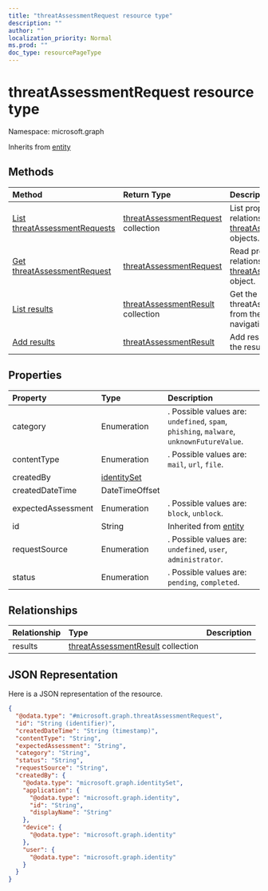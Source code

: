 ```yaml
---
title: "threatAssessmentRequest resource type"
description: ""
author: ""
localization_priority: Normal
ms.prod: ""
doc_type: resourcePageType
---
```


# threatAssessmentRequest resource type


Namespace: microsoft.graph




Inherits from [entity](../resources/entity.md)

## Methods
|Method|Return Type|Description|
|:---|:---|:---|
|[List threatAssessmentRequests](../api/threatassessmentrequest-list.md)|[threatAssessmentRequest](../resources/threatassessmentrequest.md) collection|List properties and relationships of the [threatAssessmentRequest](../resources/threatassessmentrequest.md) objects.|
|[Get threatAssessmentRequest](../api/threatassessmentrequest-get.md)|[threatAssessmentRequest](../resources/threatassessmentrequest.md)|Read properties and relationships of the [threatAssessmentRequest](../resources/threatassessmentrequest.md) object.|
|[List results](../api/threatassessmentrequest-list-results.md)|[threatAssessmentResult](../resources/threatassessmentresult.md) collection|Get the threatAssessmentResults from the results navigation property.|
|[Add results](../api/threatassessmentrequest-post-results.md)|[threatAssessmentResult](../resources/threatassessmentresult.md)|Add results by posting to the results collection.|

## Properties
|Property|Type|Description|
|:---|:---|:---|
|category|Enumeration|. Possible values are: `undefined`, `spam`, `phishing`, `malware`, `unknownFutureValue`.|
|contentType|Enumeration|. Possible values are: `mail`, `url`, `file`.|
|createdBy|[identitySet](../resources/identityset.md)||
|createdDateTime|DateTimeOffset||
|expectedAssessment|Enumeration|. Possible values are: `block`, `unblock`.|
|id|String| Inherited from [entity](../resources/entity.md)|
|requestSource|Enumeration|. Possible values are: `undefined`, `user`, `administrator`.|
|status|Enumeration|. Possible values are: `pending`, `completed`.|

## Relationships
|Relationship|Type|Description|
|:---|:---|:---|
|results|[threatAssessmentResult](../resources/threatassessmentresult.md) collection||

## JSON Representation
Here is a JSON representation of the resource.
<!-- {
  "blockType": "resource",
  "keyProperty": "id",
  "@odata.type": "microsoft.graph.threatAssessmentRequest",
  "baseType": "microsoft.graph.entity",
  "openType": false
}
-->
``` json
{
  "@odata.type": "#microsoft.graph.threatAssessmentRequest",
  "id": "String (identifier)",
  "createdDateTime": "String (timestamp)",
  "contentType": "String",
  "expectedAssessment": "String",
  "category": "String",
  "status": "String",
  "requestSource": "String",
  "createdBy": {
    "@odata.type": "microsoft.graph.identitySet",
    "application": {
      "@odata.type": "microsoft.graph.identity",
      "id": "String",
      "displayName": "String"
    },
    "device": {
      "@odata.type": "microsoft.graph.identity"
    },
    "user": {
      "@odata.type": "microsoft.graph.identity"
    }
  }
}
```

